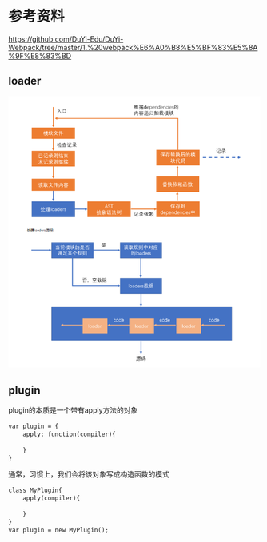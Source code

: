 # 参考资料
https://github.com/DuYi-Edu/DuYi-Webpack/tree/master/1.%20webpack%E6%A0%B8%E5%BF%83%E5%8A%9F%E8%83%BD

## loader

![Alt text](image-1.png)

## plugin

plugin的本质是一个带有apply方法的对象
```
var plugin = {
    apply: function(compiler){
        
    }
}
```
通常，习惯上，我们会将该对象写成构造函数的模式
```
class MyPlugin{
    apply(compiler){

    }
}
var plugin = new MyPlugin();
```